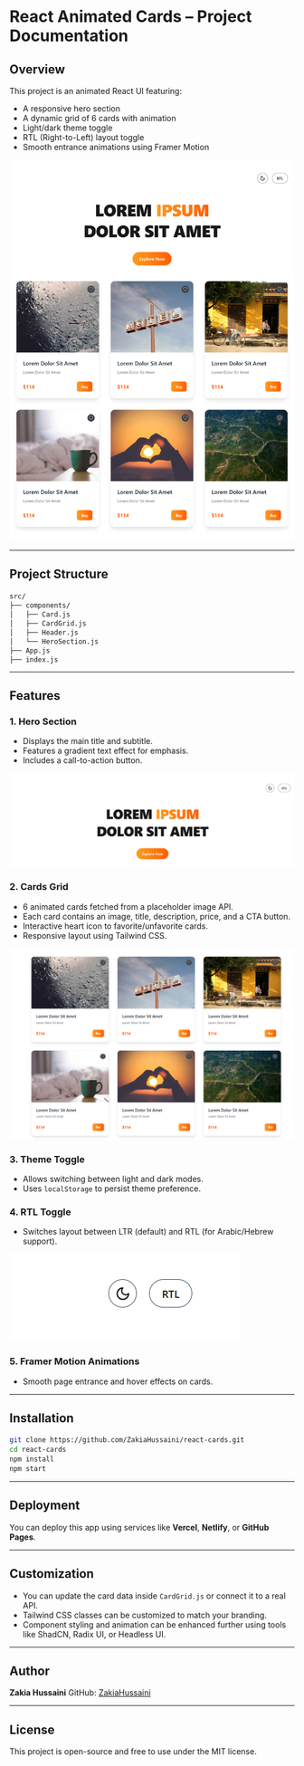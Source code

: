 # React Animated Cards – Project Documentation

## Overview

This project is an animated React UI featuring:

* A responsive hero section
* A dynamic grid of 6 cards with animation
* Light/dark theme toggle
* RTL (Right-to-Left) layout toggle
* Smooth entrance animations using Framer Motion

![Home View Light Mode](src/assets/pic1.png)

---

## Project Structure

```
src/
├── components/
│   ├── Card.js
│   ├── CardGrid.js
│   ├── Header.js
│   └── HeroSection.js
├── App.js
├── index.js
```

---

## Features

### 1. Hero Section

* Displays the main title and subtitle.
* Features a gradient text effect for emphasis.
* Includes a call-to-action button.

![Hero Section](src/assets/pic2.png)

### 2. Cards Grid

* 6 animated cards fetched from a placeholder image API.
* Each card contains an image, title, description, price, and a CTA button.
* Interactive heart icon to favorite/unfavorite cards.
* Responsive layout using Tailwind CSS.

![Cards Grid](src/assets/pic3.png)

### 3. Theme Toggle

* Allows switching between light and dark modes.
* Uses `localStorage` to persist theme preference.


### 4. RTL Toggle

* Switches layout between LTR (default) and RTL (for Arabic/Hebrew support).

![RTL Layout](src/assets/pic4.png)

### 5. Framer Motion Animations

* Smooth page entrance and hover effects on cards.


---

## Installation

```bash
git clone https://github.com/ZakiaHussaini/react-cards.git
cd react-cards
npm install
npm start
```

---

## Deployment

You can deploy this app using services like **Vercel**, **Netlify**, or **GitHub Pages**.

---

## Customization

* You can update the card data inside `CardGrid.js` or connect it to a real API.
* Tailwind CSS classes can be customized to match your branding.
* Component styling and animation can be enhanced further using tools like ShadCN, Radix UI, or Headless UI.

---

## Author

**Zakia Hussaini**
GitHub: [ZakiaHussaini](https://github.com/ZakiaHussaini)

---

## License

This project is open-source and free to use under the MIT license.
